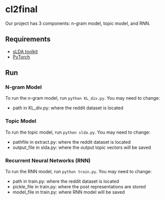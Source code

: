 # cl2final

Our project has 3 components: n-gram model, topic model, and RNN.

## Requirements
- [sLDA toolkit](https://github.com/dongwookim-ml/python-topic-model)
- [PyTorch](https://github.com/pytorch/pytorch)

## Run
### N-gram Model
To run the n-gram model, run `python KL_div.py`. You may need to change:
* path in KL_div.py: where the reddit dataset is located

### Topic Model
To run the topic model, run `python slda.py`. You may need to change:
* pathfile in extract.py: where the reddit dataset is located
* output_file in slda.py: where the output topic vectors will be saved

### Recurrent Neural Networks (RNN)
To run the RNN model, run `python train.py`. You may need to change:
* path in train.py: where the reddit dataset is located
* pickle_file in train.py: where the post representations are stored
* model_file in train.py: where RNN model will be saved

